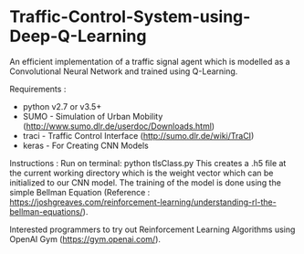 # Traffic-Control-System-using-Deep-Q-Learning
An efficient implementation of a traffic signal agent which is modelled as a Convolutional Neural Network and trained using Q-Learning.

Requirements : 
- python v2.7 or v3.5+
- SUMO - Simulation of Urban Mobility (http://www.sumo.dlr.de/userdoc/Downloads.html)
- traci - Traffic Control Interface (http://sumo.dlr.de/wiki/TraCI)
- keras - For Creating CNN Models

Instructions :
Run on terminal:  python tlsClass.py
This creates a .h5 file at the current working directory which is the weight vector which can be initialized to our CNN model.
The training of the model is done using the simple Bellman Equation (Reference : https://joshgreaves.com/reinforcement-learning/understanding-rl-the-bellman-equations/).

Interested programmers to try out Reinforcement Learning Algorithms using OpenAI Gym (https://gym.openai.com/).
